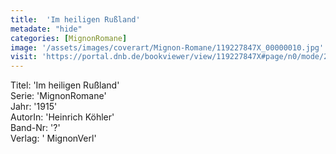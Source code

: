 ```yaml
---
title:  'Im heiligen Rußland'
metadate: "hide"
categories: [MignonRomane]
image: '/assets/images/coverart/Mignon-Romane/119227847X_00000010.jpg'
visit: 'https://portal.dnb.de/bookviewer/view/119227847X#page/n0/mode/2up'
---
```

Titel: 'Im heiligen Rußland' <br>
Serie: 'MignonRomane' <br>
Jahr: '1915' <br>
AutorIn: 'Heinrich Köhler' <br>
Band-Nr: '?' <br>
Verlag: ' MignonVerl'